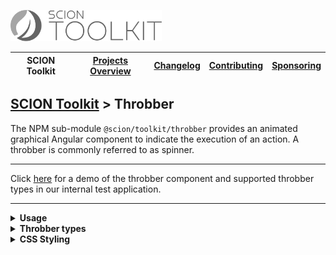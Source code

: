 <a href="/README.md"><img src="/resources/branding/scion-toolkit-banner.svg" height="50" alt="SCION Toolkit"></a>

| SCION Toolkit | [Projects Overview][menu-projects-overview] | [Changelog][menu-changelog] | [Contributing][menu-contributing] | [Sponsoring][menu-sponsoring] |  
| --- | --- | --- | --- | --- |

## [SCION Toolkit][menu-home] > Throbber

The NPM sub-module `@scion/toolkit/throbber` provides an animated graphical Angular component to indicate the execution of an action. A throbber is commonly referred to as spinner.

***
Click [here](https://scion-toolkit-testing-app.vercel.app/#/sci-throbber) for a demo of the throbber component and supported throbber types in our internal test application.
***

<!--- USAGE --->
<details>
  <summary><strong>Usage</strong></summary>

1. Install `@scion/toolkit` using the NPM command-line tool: 
    ```
    npm install --save @scion/toolkit
    ```

1. Import `SciThrobberModule` in the module where to use the throbber:
   
   ```typescript
   import { SciThrobberModule } from '@scion/toolkit/throbber';

   @NgModule({
     imports: [SciThrobberModule]
   })
   export class AppModule {
   }
   ```

1. Add `sci-throbber` component as following:

   ```html
   <sci-throbber></sci-throbber>
   ````
</details>

<details>
  <summary><strong>Throbber types</strong></summary>
  
You can choose between different throbber presentations by setting the `type` property to one of the below values.

- **ellipsis**\
  Represents a throbber as an ellipsis consisting of three horizontally arranged points that appear one after the other.
- **ripple**\
  Represents a throbble with a rippled, centric wave effect, similar to throwing a stone into water.
- **roller**\
  Represents a circular throbber with points rotating around the center of a circle. Points have a delayed acceleration, which leads to an accordion effect.
- **spinner** (default)\
  Represents a classic spinner throbber with strokes arranged radially. The strokes light up one after the other in clockwise direction and then then fade out again.
  
Example:
```html
<sci-throbber type="ellipsis"></sci-throbber>
````

</details>

<!--- CSS STYLING --->
<details>
  <summary><strong>CSS Styling</strong></summary>

You can override the following CSS variables to control color, size, and animation duration.

- `--sci-throbber-color`\
  Sets the color of the throbber (by default, uses `lightgray`).

- `--sci-throbber-size`\
  Defines the size of the throbber. Most throbbers are quadratic having the same width and height. For non-quadratic throbbers, the size usually specifies the height (by default, uses `50px`).

- `--sci-throbber-duration`\
  Sets the duration of a single animation cycle (by default, uses `1.25s`).


Example of how to set CSS variables:
```css 
sci-throbber {
  --sci-throbber-color: blue;
  --sci-throbber-size: 50px;
  --sci-throbber-duration: 1s;
}
```

</details>

[menu-home]: /README.md
[menu-projects-overview]: /docs/site/projects-overview.md
[menu-changelog]: /docs/site/changelog/changelog.md
[menu-contributing]: /CONTRIBUTING.md
[menu-sponsoring]: /docs/site/sponsoring.md

